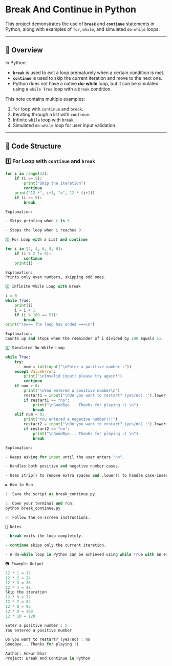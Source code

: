 # Break And Continue in Python

This project demonstrates the use of **`break`** and **`continue`** statements in Python, along with examples of `for`, `while`, and simulated `do-while` loops.

---

## 📌 Overview

In Python:
- **`break`** is used to exit a loop prematurely when a certain condition is met.
- **`continue`** is used to skip the current iteration and move to the next one.
- Python does not have a native **do-while** loop, but it can be simulated using a `while True` loop with a `break` condition.

This note contains multiple examples:
1. `for` loop with `continue` and `break`.
2. Iterating through a list with `continue`.
3. Infinite `while` loop with `break`.
4. Simulated `do-while` loop for user input validation.

---

## 📂 Code Structure

### 1️⃣ For Loop with `continue` and `break`
```python
for i in range(12):
    if (i == 5):
        print("Skip the iteration")
        continue
    print("12 *", i+1, "=", 12 * (i+1))
    if (i == 9):
        break

Explanation:

- Skips printing when i is 5.

- Stops the loop when i reaches 9.

2️⃣ For Loop with a List and continue

for i in [2, 4, 6, 8, 0]:
    if (i % 2 != 0):
        continue
    print(i)

Explanation:
Prints only even numbers, skipping odd ones.

3️⃣ Infinite While Loop with Break

i = 0
while True:
    print(i)
    i = i + 1
    if (i % 100 == 51):
        break
print("\n=== The loop has ended ===\n")

Explanation:
Counts up and stops when the remainder of i divided by 100 equals 51.

4️⃣ Simulated Do-While Loop

while True:
    try:
        num = int(input("\nEnter a positive number :"))
    except ValueError:
        print("\nInvalid input! please try again!")
        continue
    if num > 0:
        print("\nYou entered a positive number\n")
        restart1 = input("\nDo you want to restart? (yes/no) :").lower().strip()
        if restart1 == "no":
            print("\nGoodBye... Thanks for playing :) \n")
            break
    elif num < 0:
        print("You entered a negative number!!!")    
        restart2 = input("\nDo you want to restart? (yes/no) :").lower().strip()
        if restart2 == "no":
            print("\nGoodBye... Thanks for playing :) \n")
            break

Explanation:

- Keeps asking for input until the user enters "no".

- Handles both positive and negative number cases.

- Uses strip() to remove extra spaces and .lower() to handle case-insensitive responses.

▶️ How to Run

1. Save the script as break_continue.py.

2. Open your terminal and run:
python break_continue.py

3. Follow the on-screen instructions.

📝 Notes

- break exits the loop completely.

- continue skips only the current iteration.

- A do-while loop in Python can be achieved using while True with an exit condition.

📷 Example Output

12 * 1 = 12
12 * 2 = 24
12 * 3 = 36
12 * 4 = 48
Skip the iteration
12 * 6 = 72
12 * 7 = 84
12 * 8 = 96
12 * 9 = 108
12 * 10 = 120

Enter a positive number : 5
You entered a positive number

Do you want to restart? (yes/no) : no
GoodBye... Thanks for playing :)

Author: Ankur Dhar
Project: Break And Continue in Python